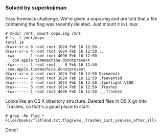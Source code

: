 ### Solved by superkojiman

Easy forensics challenge. We're given a oops.img and are told that a file containing the flag was recently deleted. Just mount it in Linux:

```
# mkdir /mnt; mount oops.img /mnt
# ls -l /mnt/oops
total 14
drwxr-xr-x 6 root root 1024 Feb 16 12:50 .
drwxr-xr-x 4 root root 1024 Feb 16 12:50 ..
-rwx------ 1 root root 4096 Feb 16 12:50 ._.com.apple.timemachine.donotpresent
-rwx------ 1 root root    0 Feb 16 12:50 .com.apple.timemachine.donotpresent
drwxr-xr-x 4 root root 1024 Feb 16 12:50 Documents
drwx------ 2 root root 1024 Feb 16 12:50 .fseventsd
drwx------ 4 root root 1024 Feb 16 12:50 .Spotlight-V100
drwx------ 3 root root 1024 Feb 16 12:50 .Trashes
-rwx------ 1 root root 4096 Feb 16 12:50 ._.Trashes
```

Looks like an OS X directory structure. Deleted files in OS X go into .Trashes, so that's a good place to start.

```
# grep -Rw flag *
Files/books/flatland.txt:flag{waw_.Trashes_isnt_useless_after_all}
```

Done!
